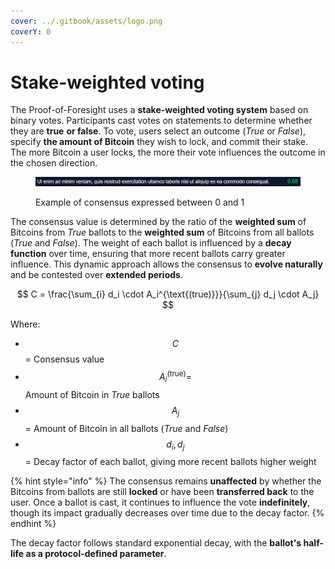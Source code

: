 ```yaml
---
cover: ../.gitbook/assets/logo.png
coverY: 0
---
```


# Stake-weighted voting

The Proof-of-Foresight uses a **stake-weighted voting system** based on binary votes. Participants cast votes on statements to determine whether they are **true** **or false**. To vote, users select an outcome (_True_ or _False_), specify **the amount of Bitcoin** they wish to lock, and commit their stake. The more Bitcoin a user locks, the more their vote influences the outcome in the chosen direction.

<figure><img src="../.gitbook/assets/consensus.png" alt=""><figcaption><p>Example of consensus expressed between 0 and 1</p></figcaption></figure>

The consensus value is determined by the ratio of the **weighted sum** of Bitcoins from _True_ ballots to the **weighted sum** of Bitcoins from all ballots (_True_ and _False_). The weight of each ballot is influenced by a **decay function** over time, ensuring that more recent ballots carry greater influence. This dynamic approach allows the consensus to **evolve naturally** and be contested over **extended periods**.

$$
C = \frac{\sum_{i} d_i \cdot A_i^{\text{(true)}}}{\sum_{j} d_j \cdot A_j}
$$

Where:

* $$C$$ = Consensus value
* $$A_i^{\text{(true)}} =$$ Amount of Bitcoin in _True_ ballots
* $$A_j$$ = Amount of Bitcoin in all ballots (_True_ and _False_)
* $$d_i, d_j$$ = Decay factor of each ballot, giving more recent ballots higher weight

{% hint style="info" %}
The consensus remains **unaffected** by whether the Bitcoins from ballots are still **locked** or have been **transferred back** to the user. Once a ballot is cast, it continues to influence the vote **indefinitely**, though its impact gradually decreases over time due to the decay factor.
{% endhint %}

The decay factor follows standard exponential decay, with the **ballot's half-life as a protocol-defined parameter**.
